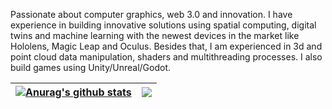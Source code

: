 Passionate about computer graphics, web 3.0 and innovation. I have experience in building innovative solutions using spatial computing, digital twins and machine learning with the newest devices in the market like Hololens, Magic Leap and Oculus. Besides that, I am experienced in 3d and point cloud data manipulation, shaders and multithreading processes. I also build games using Unity/Unreal/Godot.

| <a href="https://github.com/Gustavobb/github-readme-stats"><img align="center" src="https://github-readme-stats.vercel.app/api?username=Gustavobb&show_icons=true&include_all_commits=true&theme=buefy&hide_border=true" alt="Anurag's github stats" /></a> | <a href="https://github.com/Gustavobb/github-readme-stats"><img align="center" src="https://github-readme-stats.vercel.app/api/top-langs/?username=Gustavobb&layout=compact&theme=buefy&hide_border=true" /></a> |
| ------------- | ------------- |